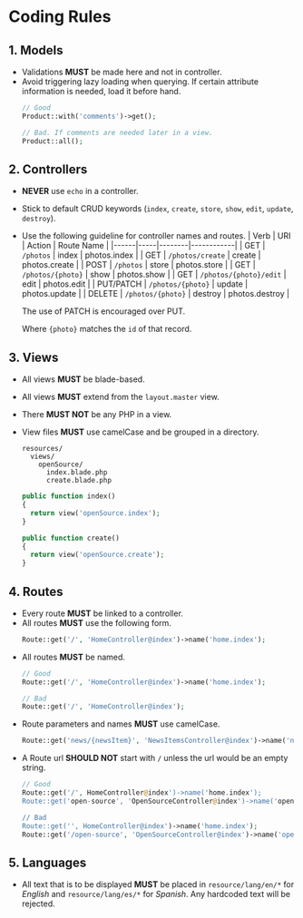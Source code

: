 # Coding Rules

## 1. Models
- Validations **MUST** be made here and not in controller.
- Avoid triggering lazy loading when querying. If certain attribute information is needed, load it before hand.
  ```php
  // Good
  Product::with('comments')->get();
  
  // Bad. If comments are needed later in a view.
  Product::all();
  ```

## 2. Controllers
- **NEVER** use `echo` in a controller.
- Stick to default CRUD keywords (`index`, `create`, `store`, `show`, `edit`, `update`, `destroy`).
- Use the following guideline for controller names and routes.
  | Verb | URI | Action | Route Name |
  |------|-----|--------|------------|
  | GET | `/photos` | index | photos.index |
  | GET | `/photos/create` | create | photos.create |
  | POST | `/photos` | store | photos.store |
  | GET | `/photos/{photo}` | show | photos.show |
  | GET | `/photos/{photo}/edit` | edit | photos.edit |
  | PUT/PATCH | `/photos/{photo}` | update | photos.update |
  | DELETE | `/photos/{photo}` | destroy | photos.destroy |
  
  The use of PATCH is encouraged over PUT.
  
  Where `{photo}` matches the `id` of that record.
  
## 3. Views
- All views **MUST** be blade-based.
- All views **MUST** extend from the `layout.master` view.
- There **MUST NOT** be any PHP in a view.
- View files **MUST** use camelCase and be grouped in a directory.
  ```
  resources/
    views/
      openSource/
        index.blade.php
        create.blade.php
  ```
  
  ```php
  public function index()
  {
    return view('openSource.index');
  }
  
  public function create()
  {
    return view('openSource.create');
  }
  ```

## 4. Routes
- Every route **MUST** be linked to a controller. 
- All routes **MUST** use the following form.
  ```php
  Route::get('/', 'HomeController@index')->name('home.index');
  ```
- All routes **MUST** be named.
  ```php
  // Good
  Route::get('/', 'HomeController@index')->name('home.index');
  
  // Bad
  Route::get('/', 'HomeController@index');
  ```
- Route parameters and names **MUST** use camelCase.
  ```php
  Route::get('news/{newsItem}', 'NewsItemsController@index')->name('newsItem.index'); 
  
  ```
- A Route url **SHOULD NOT** start with `/` unless the url would be an empty string.
  ```php
  // Good
  Route::get('/', HomeController@index')->name('home.index');
  Route::get('open-source', 'OpenSourceController@index')->name('openSource.index');
  
  // Bad
  Route::get('', HomeController@index')->name('home.index');
  Route::get('/open-source', 'OpenSourceController@index')->name('openSource.index');
  ```

## 5. Languages
- All text that is to be displayed **MUST** be placed in `resource/lang/en/*` for *English* and `resource/lang/es/*` for *Spanish*. Any hardcoded text will be rejected.

